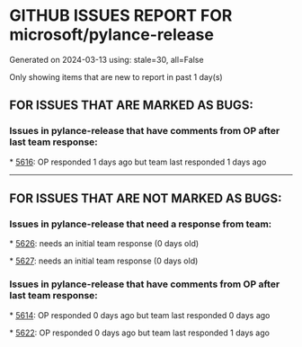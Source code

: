 
# GITHUB ISSUES REPORT FOR microsoft/pylance-release


Generated on 2024-03-13 using: stale=30, all=False


Only showing items that are new to report in past 1 day(s)


## FOR ISSUES THAT ARE MARKED AS BUGS:


### Issues in pylance-release that have comments from OP after last team response:


\* [5616](https://github.com/microsoft/pylance-release/issues/5616 "No auto-completion provided when using overloaded `__new__` definitions"): OP responded 1 days ago but team last responded 1 days ago

---

## FOR ISSUES THAT ARE NOT MARKED AS BUGS:


### Issues in pylance-release that need a response from team:


\* [5626](https://github.com/microsoft/pylance-release/issues/5626 "Consuming all cpu resources"): needs an initial team response (0 days old)

\* [5627](https://github.com/microsoft/pylance-release/issues/5627 "Function parameter not showing definition on hover for class"): needs an initial team response (0 days old)

### Issues in pylance-release that have comments from OP after last team response:


\* [5614](https://github.com/microsoft/pylance-release/issues/5614 "Pylance using a lot of memory"): OP responded 0 days ago but team last responded 0 days ago

\* [5622](https://github.com/microsoft/pylance-release/issues/5622 "import unsuccessful"): OP responded 0 days ago but team last responded 1 days ago
